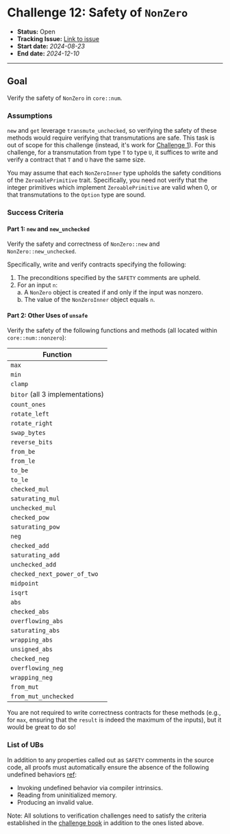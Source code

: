# Challenge 12: Safety of `NonZero`

- **Status:** Open
- **Tracking Issue:** [Link to issue](https://github.com/model-checking/verify-rust-std/issues/71)
- **Start date:** *2024-08-23*
- **End date:** *2024-12-10*

-------------------

## Goal

Verify the safety of `NonZero` in `core::num`.

### Assumptions

`new` and `get` leverage `transmute_unchecked`, so verifying the safety of these methods would require verifying that transmutations are safe. This task is out of scope for this challenge (instead, it's work for [Challenge 1](0001-core-transmutation.md)). For this challenge, for a transmutation from type `T` to type `U`, it suffices to write and verify a contract that `T` and `U` have the same size.

You may assume that each `NonZeroInner` type upholds the safety conditions of the `ZeroablePrimitive` trait. Specifically, you need not verify that the integer primitives which implement `ZeroablePrimitive` are valid when 0, or that transmutations to the `Option` type are sound.

### Success Criteria

#### Part 1: `new` and `new_unchecked`

Verify the safety and correctness of `NonZero::new` and `NonZero::new_unchecked`.

Specifically, write and verify contracts specifying the following:
1. The preconditions specified by the `SAFETY` comments are upheld. 
2. For an input `n`:  
    a. A `NonZero` object is created if and only if the input was nonzero.  
    b. The value of the `NonZeroInner` object equals `n`.

#### Part 2: Other Uses of `unsafe`

Verify the safety of the following functions and methods (all located within `core::num::nonzero`):

| Function |
|--------- |
|  `max`   |
|  `min`   |
|  `clamp`   |
|  `bitor`  (all 3 implementations) |
|  `count_ones`   |
|  `rotate_left`   |
|  `rotate_right`   |
|  `swap_bytes`   |
|  `reverse_bits`   |
|  `from_be`   |
|  `from_le`   |
|  `to_be`   |
|  `to_le`   |
|  `checked_mul`   |
|  `saturating_mul`   |
|  `unchecked_mul`   |
|  `checked_pow`   |
|  `saturating_pow`   |
|  `neg`   |
|  `checked_add`   |
|  `saturating_add`   |
|  `unchecked_add`   |
|  `checked_next_power_of_two`   |
|  `midpoint`   |
|  `isqrt`   |
|  `abs`   |
|  `checked_abs`   |
|  `overflowing_abs`   |
|  `saturating_abs`   |
|  `wrapping_abs`   |
|  `unsigned_abs`   |
|  `checked_neg`   |
|  `overflowing_neg`   |
|  `wrapping_neg` |
|  `from_mut`   |
|  `from_mut_unchecked` |

You are not required to write correctness contracts for these methods (e.g., for `max`, ensuring that the `result` is indeed the maximum of the inputs), but it would be great to do so!

### List of UBs

In addition to any properties called out as `SAFETY` comments in the source
code, all proofs must automatically ensure the absence of the following undefined behaviors [ref](https://github.com/rust-lang/reference/blob/142b2ed77d33f37a9973772bd95e6144ed9dce43/src/behavior-considered-undefined.md):

* Invoking undefined behavior via compiler intrinsics.
* Reading from uninitialized memory.
* Producing an invalid value.

Note: All solutions to verification challenges need to satisfy the criteria established in the [challenge book](../general-rules.md)
in addition to the ones listed above.
